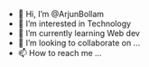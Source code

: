 - 👋 Hi, I’m @ArjunBollam
- 👀 I’m interested in Technology
- 🌱 I’m currently learning Web dev
- 💞️ I’m looking to collaborate on ...
- 📫 How to reach me ...

<!---
ArjunBollam/ArjunBollam is a ✨ special ✨ repository because its `README.md` (this file) appears on your GitHub profile.
You can click the Preview link to take a look at your changes.
--->
